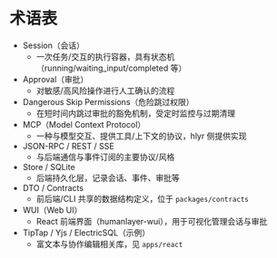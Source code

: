 # 术语表

- Session（会话）
  - 一次任务/交互的执行容器，具有状态机（running/waiting_input/completed 等）
- Approval（审批）
  - 对敏感/高风险操作进行人工确认的流程
- Dangerous Skip Permissions（危险跳过权限）
  - 在短时间内跳过审批的豁免机制，受定时监控与过期清理
- MCP（Model Context Protocol）
  - 一种与模型交互、提供工具/上下文的协议，hlyr 侧提供实现
- JSON-RPC / REST / SSE
  - 与后端通信与事件订阅的主要协议/风格
- Store / SQLite
  - 后端持久化层，记录会话、事件、审批等
- DTO / Contracts
  - 前后端/CLI 共享的数据结构定义，位于 `packages/contracts`
- WUI（Web UI）
  - React 前端界面（humanlayer-wui），用于可视化管理会话与审批
- TipTap / Yjs / ElectricSQL（示例）
  - 富文本与协作编辑相关库，见 `apps/react`
